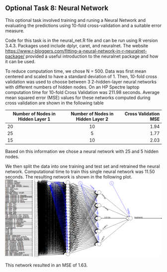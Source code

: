 <h2> Optional Task 8: Neural Network</h2>

This optional task involved training and runing a Neural Network and evaluating the predictions using 10-fold cross-validation and a suitable error measure.

Code for this task is in the neural_net.R file and can be run using R version 3.4.3. Packages used include dplyr, caret, and neuralnet. The website https://www.r-bloggers.com/fitting-a-neural-network-in-r-neuralnet-package/ provided a useful introduction to the neuralnet package and how it can be used.

To reduce computation time, we chose N = 500. Data was first mean centered and scaled to have a standard deviation of 1. Then, 10-fold cross validation was used to choose between 3 2-hidden-layer neural networks with different numbers of hidden nodes. On an HP Spectre laptop computation time for 10-fold Cross Validation was 211.98 seconds. Average mean squared error (MSE) values for these networks computed during cross validation are shown in the following table


| Number of Nodes in Hidden Layer 1        | Number of Nodes in Hidden Layer 2          | Cross Validation MSE  |
| ---- |:----:| -----:|
| 20    | 10   | 1.94|
| 25   | 5   | 1.77|
| 15   | 10  | 2.03|


Based on this information we chose a neural network with 25 and 5 hidden nodes.

We then split the data into one training and test set and retrained the neural network. Computational time to train this single neural network was 11.50 seconds. The resulting network is shown in the following plot. ![Neural Network Plot](neuralnetwork.png)

This network resulted in an MSE of 1.63.
